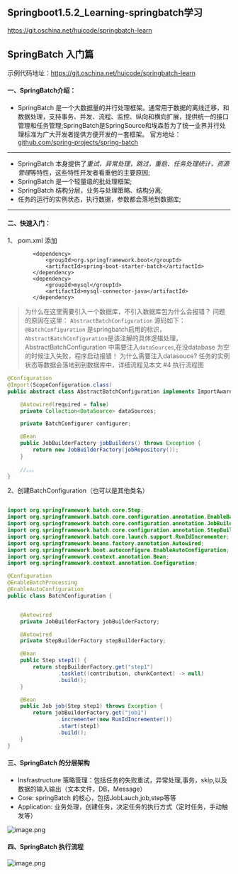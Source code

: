 ## Springboot1.5.2_Learning-springbatch学习
https://git.oschina.net/huicode/springbatch-learn

## SpringBatch 入门篇
示例代码地址：https://git.oschina.net/huicode/springbatch-learn
#### 一、SpringBatch介绍：
-  SpringBatch 是一个大数据量的并行处理框架。通常用于数据的离线迁移，和数据处理，⽀持事务、并发、流程、监控、纵向和横向扩展，提供统⼀的接⼝管理和任务管理;SpringBatch是SpringSource和埃森哲为了统一业界并行处理标准为广大开发者提供方便开发的一套框架。
官方地址：[github.com/spring-projects/spring-batch](https://github.com/spring-projects/spring-batch)

----
- SpringBatch 本身提供了*重试，异常处理，跳过，重启、任务处理统计，资源管理*等特性，这些特性开发者看重他的主要原因;
- SpringBatch 是一个轻量级的批处理框架;
- SpringBatch 结构分层，业务与处理策略、结构分离;
- 任务的运行的实例状态，执行数据，参数都会落地到数据库;

----
#### 二、快速入门：
 1、 pom.xml 添加
```
        <dependency>
            <groupId>org.springframework.boot</groupId>
            <artifactId>spring-boot-starter-batch</artifactId>
        </dependency>
        <dependency>
            <groupId>mysql</groupId>
            <artifactId>mysql-connector-java</artifactId>
        </dependency>
```

>为什么在这里需要引入一个数据库，不引入数据库包为什么会报错？
问题的原因在这里： `AbstractBatchConfiguration` 源码如下： `@BatchConfiguration` 是springbatch启用的标识，`AbstractBatchConfiguration`是该注解的具体逻辑处理，AbstractBatchConfiguration 中需要注入`dataSources`,在没database 为空的时候注入失败，程序启动报错！
>为什么需要注入datasouce? 任务的实例状态等数据会落地到到数据库中，详细流程见本文 #4 执行流程图

```java
@Configuration
@Import(ScopeConfiguration.class)
public abstract class AbstractBatchConfiguration implements ImportAware {

	@Autowired(required = false)
	private Collection<DataSource> dataSources;

	private BatchConfigurer configurer;

	@Bean
	public JobBuilderFactory jobBuilders() throws Exception {
		return new JobBuilderFactory(jobRepository());
	}
	
	//。。。
}
```


2、创建BatchConfiguration（也可以是其他类名）
```java

import org.springframework.batch.core.Step;
import org.springframework.batch.core.configuration.annotation.EnableBatchProcessing;
import org.springframework.batch.core.configuration.annotation.JobBuilderFactory;
import org.springframework.batch.core.configuration.annotation.StepBuilderFactory;
import org.springframework.batch.core.launch.support.RunIdIncrementer;
import org.springframework.beans.factory.annotation.Autowired;
import org.springframework.boot.autoconfigure.EnableAutoConfiguration;
import org.springframework.context.annotation.Bean;
import org.springframework.context.annotation.Configuration;

@Configuration
@EnableBatchProcessing
@EnableAutoConfiguration
public class BatchConfiguration {


    @Autowired
    private JobBuilderFactory jobBuilderFactory;

    @Autowired
    private StepBuilderFactory stepBuilderFactory;

    @Bean
    public Step step1() {
        return stepBuilderFactory.get("step1")
                .tasklet((contribution, chunkContext) -> null)
                .build();
    }

    @Bean
    public Job job(Step step1) throws Exception {
        return jobBuilderFactory.get("job1")
                .incrementer(new RunIdIncrementer())
                .start(step1)
                .build();
    }
}
```
#### 三、SpringBatch 的分层架构
- Insfrastructure 策略管理：包括任务的失败重试，异常处理,事务，skip,以及数据的输入输出（文本文件，DB，Message）
- Core: springBatch 的核心，包括JobLauch,job,step等等
-  Application: 业务处理，创建任务，决定任务的执行方式（定时任务，手动触发等）

![image.png](http://upload-images.jianshu.io/upload_images/2178607-8eea5f178a993578.png?imageMogr2/auto-orient/strip%7CimageView2/2/w/1240)

#### 四、SpringBatch 执行流程

![image.png](http://upload-images.jianshu.io/upload_images/2178607-e5efdc1ea4bf2db2.png?imageMogr2/auto-orient/strip%7CimageView2/2/w/1240)